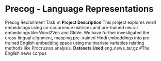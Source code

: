 # Precog - Language Representations
Precog Recruitment Task 
\n
**Project Description**
This project explores word embeddings using co-occurrence matrices and pre-trained neural embeddings like Word2Vec and GloVe. We have further investigated the cross-lingual alignment, mapping pre-trained Hindi embeddings into pre-trained English embedding space using multivariate variables relating methods like Procrustes analysis.
**Datasets Used**
eng_news_tar.gz #The English news corpus
